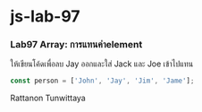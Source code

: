 # js-lab-97
### Lab97 Array: การแทนค่าelement
ให้เขียนโค้ดเพื่อลบ Jay ออกและใส่ Jack และ Joe เข้าไปแทน

```JavaScript
const person = ['John', 'Jay', 'Jim', 'Jame'];
```
Rattanon Tunwittaya
